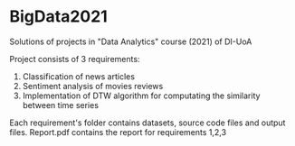 # BigData2021
Solutions of projects in "Data Analytics" course (2021) of DI-UoA

Project consists of 3 requirements:
1. Classification of news articles
2. Sentiment analysis of movies reviews
3. Implementation of DTW algorithm for computating the similarity between time series

Each requirement's folder contains datasets, source code files and output files.
Report.pdf contains the report for requirements 1,2,3



